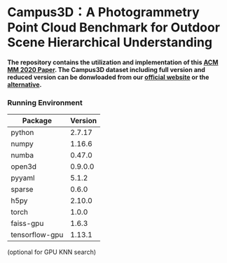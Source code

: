 # Campus3D：A Photogrammetry Point Cloud Benchmark for Outdoor Scene Hierarchical Understanding
#### The repository contains the utilization and implementation of this [ACM MM 2020 Paper](https://3d.dataset.site). The Campus3D dataset including full version and reduced version can be donwloaded from our [official website](https://3d.dataset.site) or the [alternative](https://3d.nus.app).

### Running Environment

|  Package   | Version  |
|  ----  | ----  |
|python|2.7.17|
|numpy|1.16.6|
|numba|0.47.0|
|open3d|0.9.0.0|
|pyyaml|5.1.2|
|sparse|0.6.0|
|h5py|2.10.0|
|torch|1.0.0|
|faiss-gpu|1.6.3| 
|tensorflow-gpu|1.13.1|
(optional for GPU KNN search)


